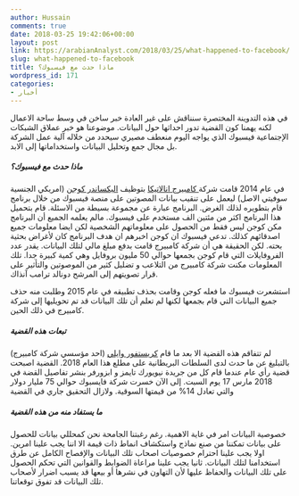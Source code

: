 ```yaml
---
author: Hussain
comments: true
date: 2018-03-25 19:42:06+00:00
layout: post
link: https://arabianAnalyst.com/2018/03/25/what-happened-to-facebook/
slug: what-happened-to-facebook
title: ماذا حدث مع فيسبوك؟
wordpress_id: 171
categories:
- أخبار
---
```


في هذه التدوينة المختصرة سنناقش على غير العادة خبر ساخن في وسط ساحة الاعمال لكنه يهمنا كون القضية تدور احداثها حول البيانات. موضوعنا هو خبر عملاق الشبكات الإجتماعية فيسبوك الذي يواجه اليوم منعطف مصيري سيحدد من خلاله آلية عمل الشركة بل مجال جمع وتحليل البيانات واستخداماتها إلى الابد.


##### **ماذا حدث مع فيسبوك؟**


في عام 2014 قامت شركة[ كامبيرج انالاتيكا](https://ar.wikipedia.org/wiki/%D9%83%D8%A7%D9%85%D8%A8%D8%B1%D9%8A%D8%AF%D8%AC_%D8%A3%D9%86%D8%A7%D9%84%D9%8A%D8%AA%D9%8A%D9%83%D8%A7) بتوظيف [اليكساندر كوجن](https://www.varsity.co.uk/news/15192) (امريكي الجنسية سوفيتي الاصل) ليعمل على تنقيب بيانات المصوتين على منصة فيسبوك من خلال برنامج قام بتطويره لذلك الغرض. البرنامج عبارة عن مجموعة بسيطة من الاسئلة. قام بتحميل هذا البرنامج اكثر من مئتين الف مستخدم على فيسبوك. مالم يعلمه الجميع أن البرنامج مكن كوجن ليس فقط من الحصول على معلوماتهم الشخصية لكن ايضا معلومات جميع اصدقائهم كذلك. تدعي فيسبوك ان كوجن اخبرهم ان هدف البرنامج كان لأغراض بحثية بحته. لكن الحقيقة هي أن شركة كامبيرج قامت بدفع مبلغ مالي لتلك البيانات. يقدر عدد الفروفايلات التي قام كوجن بجمعها حوالي 50 مليون بروفايل وهي كمية كبيرة جدا. تلك المعلومات مكنت شركة كامبيرج من التلاعب و تضليل كثير من الموصوتين والتأثير على قرار تصويتهم إلى المرشح دونالد ترامب آنذاك.

استشعرت فيسبوك ما فعله كوجن وقامت بحذف تطبيقه في عام 2015 وطلبت منه حذف جميع البيانات التي قام بجمعها لكنها لم تعلم أن تلك البيانات قد تم تحويليها إلى شركة كامبيرج في ذلك الحين.


##### **تبعات هذه القضية**


لم تتفاقم هذه القضية الا بعد ما قام [كريستفور وايلي](https://twitter.com/chrisinsilico?ref_src=twsrc%5Egoogle%7Ctwcamp%5Eserp%7Ctwgr%5Eauthor) (احد مؤسسي شركة كامبيرج) بالتبليغ عن ما حدث لدى السلطات البريطانية على مطلع هذا العام 2018. القضية اصبحت قضية رأي عام عندما قام كل من جريدة نيويورك تايمز و ابزورفر بنشر تفاصيل القضة في 2018 مارس 17 يوم السبت. إلى الآن خسرت شركة فايسبوك حوالي 75 مليار دولار والتي تعادل 14% من قيمتها السوقية. ولازال التحقيق جاري في القضية


##### **ما يستفاد منه من هذه القضية**


خصوصية البيانات امر في غاية الاهمية. رغم رغبتنا الجامحة نحن كمحللي بيانات للحصول على بيانات تمكننا من صنع نماذج واستكشاف انماط ذات قيمة الا اننا يجب علينا امرين. اولا يجب علينا احترام خصوصيات اصحاب تلك البيانات والإفصاح الكامل عن طرق استخدامنا لتلك البيانات. ثانيا يجب علينا مراعاة الضوابط والقوانين التي تحكم الحصول على تلك البيانات والحفاظ عليها لأن التهاون في نشرها أو بيعها قد يسبب اضرار لأصحاب تلك البيانات قد تفوق توقعاتنا.
